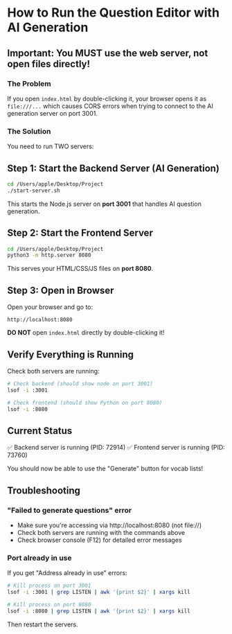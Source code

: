 # How to Run the Question Editor with AI Generation

## Important: You MUST use the web server, not open files directly!

### The Problem
If you open `index.html` by double-clicking it, your browser opens it as `file:///...` which causes CORS errors when trying to connect to the AI generation server on port 3001.

### The Solution
You need to run TWO servers:

## Step 1: Start the Backend Server (AI Generation)
```bash
cd /Users/apple/Desktop/Project
./start-server.sh
```

This starts the Node.js server on **port 3001** that handles AI question generation.

## Step 2: Start the Frontend Server
```bash
cd /Users/apple/Desktop/Project
python3 -m http.server 8080
```

This serves your HTML/CSS/JS files on **port 8080**.

## Step 3: Open in Browser
Open your browser and go to:
```
http://localhost:8080
```

**DO NOT** open `index.html` directly by double-clicking it!

## Verify Everything is Running

Check both servers are running:
```bash
# Check backend (should show node on port 3001)
lsof -i :3001

# Check frontend (should show Python on port 8080)
lsof -i :8080
```

## Current Status
✅ Backend server is running (PID: 72914)
✅ Frontend server is running (PID: 73760)

You should now be able to use the "Generate" button for vocab lists!

## Troubleshooting

### "Failed to generate questions" error
- Make sure you're accessing via http://localhost:8080 (not file://)
- Check both servers are running with the commands above
- Check browser console (F12) for detailed error messages

### Port already in use
If you get "Address already in use" errors:
```bash
# Kill process on port 3001
lsof -i :3001 | grep LISTEN | awk '{print $2}' | xargs kill

# Kill process on port 8080
lsof -i :8080 | grep LISTEN | awk '{print $2}' | xargs kill
```

Then restart the servers.